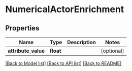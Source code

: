 # NumericalActorEnrichment

## Properties
Name | Type | Description | Notes
------------ | ------------- | ------------- | -------------
**attribute_value** | **float** |  | [optional] 

[[Back to Model list]](../README.md#documentation-for-models) [[Back to API list]](../README.md#documentation-for-api-endpoints) [[Back to README]](../README.md)

